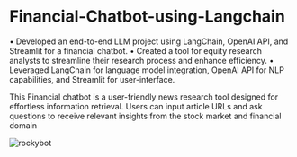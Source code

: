 # Financial-Chatbot-using-Langchain

• Developed an end-to-end LLM project using LangChain, OpenAI API, and Streamlit for a financial chatbot.
• Created a tool for equity research analysts to streamline their research process and enhance efficiency.
• Leveraged LangChain for language model integration, OpenAI API for NLP capabilities, and Streamlit for user-interface.


This Financial chatbot is a user-friendly news research tool designed for effortless information retrieval. Users can input article URLs and ask questions to receive relevant insights from the stock market and financial domain

![rockybot](https://github.com/user-attachments/assets/1dfc9025-739a-4104-b976-e39e35b1791c)
